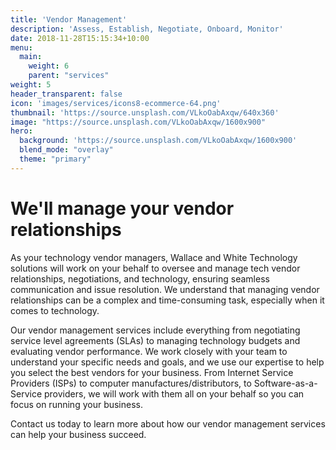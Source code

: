 ```yaml
---
title: 'Vendor Management'
description: 'Assess, Establish, Negotiate, Onboard, Monitor'
date: 2018-11-28T15:15:34+10:00
menu:
  main:
    weight: 6
    parent: "services"
weight: 5
header_transparent: false
icon: 'images/services/icons8-ecommerce-64.png'
thumbnail: 'https://source.unsplash.com/VLkoOabAxqw/640x360'
image: "https://source.unsplash.com/VLkoOabAxqw/1600x900"
hero:
  background: 'https://source.unsplash.com/VLkoOabAxqw/1600x900'
  blend_mode: "overlay"
  theme: "primary"
---
```


# We'll manage your vendor relationships

As your technology vendor managers, Wallace and White Technology solutions will work on your behalf to oversee and manage tech vendor relationships, negotiations, and technology, ensuring seamless communication and issue resolution. We understand that managing vendor relationships can be a complex and time-consuming task, especially when it comes to technology.

Our vendor management services include everything from negotiating service level agreements (SLAs) to managing technology budgets and evaluating vendor performance. We work closely with your team to understand your specific needs and goals, and we use our expertise to help you select the best vendors for your business. From Internet Service Providers (ISPs) to computer manufactures/distributors, to Software-as-a-Service providers, we will work with them all on your behalf so you can focus on running your business. 

Contact us today to learn more about how our vendor management services can help your business succeed.
